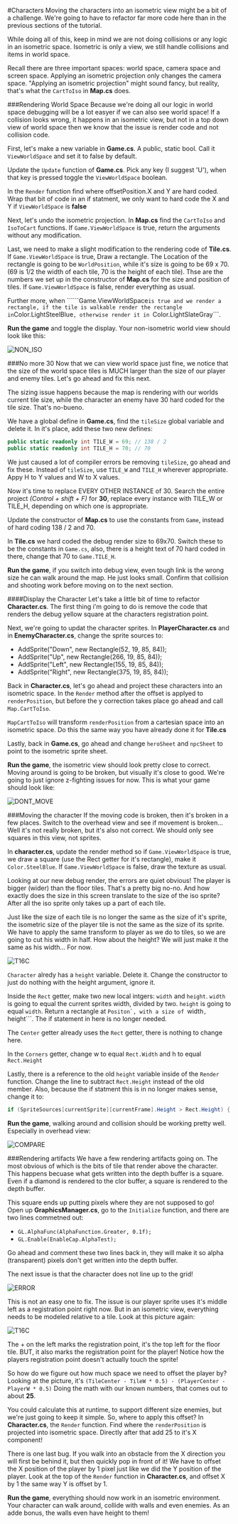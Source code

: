 #Characters
Moving the characters into an isometric view might be a bit of a challenge. We're going to have to refactor far more code here than in the previous sections of the tutorial.

While doing all of this, keep in mind we are not doing collisions or any logic in an isometric space. Isometric is only a view, we still handle collisions and items in world space. 

Recall there are three important spaces: world space, camera space and screen space. Applying an isometric projection only changes the camera space. "Applying an isometric projection" might sound fancy, but reality, that's what the ```CartToIso``` in **Map.cs** does.

###Rendering World Space
Because we're doing all our logic in world space debugging will be a lot easyer if we can also see world space! If a collision looks wrong, it happens in an isometric view, but not in a top down view of world space then we know that the issue is render code and not collision code.

First, let's make a new variable in **Game.cs**. A public, static bool. Call it ```ViewWorldSpace``` and set it to false by default.

Update the ```Update``` function of **Game.cs**. Pick any key (I suggest 'U'), when that key is pressed toggle the ```ViewWorldSpace``` boolean.

In the ```Render``` function find where offsetPosition.X and Y are hard coded. Wrap that bit of code in an if statment, we only want to hard code the X and Y if ```ViewWorldSpace``` is **false**

Next, let's undo the isometric projection. In **Map.cs** find the  ```CartToIso``` and ```IsoToCart``` functions. If ```Game.ViewWorldSpace``` is true, return the arguments without any modification.

Last, we need to make a slight modification to the rendering code of **Tile.cs**. If ```Game.ViewWorldSpace``` is true, Draw a rectangle. The Location of the rectangle is going to be ```WorldPosition```, while it's size is going to be 69 x 70. (69 is 1/2 the width of each tile, 70 is the height of each tile). Thse are the numbers we set up in the constructor of **Map.cs** for the size and position of tiles. If ```Game.ViewWorldSpace``` is false, render everything as usual.

Further more, when ``````Game.ViewWorldSpace``` is true and we render a rectangle, if the tile is walkable render the rectangle in ```Color.LightSteelBlue```, otherwise render it in ```Color.LightSlateGray```.

**Run the game** and toggle the display. Your non-isometric world view should look like this:

![NON_ISO](Images/non_iso.PNG)

###No more 30
Now that we can view world space just fine, we notice that the size of the world space tiles is MUCH larger than the size of our player and enemy tiles. Let's go ahead and fix this next.

The sizing issue happens because the map is rendering with our worlds current tile size, while the character an enemy have 30 hard coded for the tile size. That's no-bueno.

We have a global define in **Game.cs**, find the ```tileSize``` global variable and delete it. In it's place, add these two new defines:

```cs
public static readonly int TILE_W = 69; // 138 / 2
public static readonly int TILE_H = 70; // 70
```

We just caused a lot of compiler errors be removing ```tileSize```, go ahead and fix these. Instead of ```tileSize```, use ```TILE_W``` and ```TILE_H``` wherever appropriate. Appy H to Y values and W to X values.

Now it's time to replace EVERY OTHER INSTANCE of 30. Search the entire project _(Control + shift + F)_ for **30**, replace every instance with TILE_W or TILE_H, depending on which one is appropriate.

Update the constructor of **Map.cs** to use the constants from ```Game```, instead of hard coding 138 / 2 and 70.

In **Tile.cs** we hard coded the debug render size to 69x70. Switch these to be the constants in ```Game.cs```, also, there is a height text of 70 hard coded in there, change that 70 to ```Game.TILE_H```.

**Run the game**, if you switch into debug view, even tough link is the wrong size he can walk around the map. He just looks small. Confirm that collision and shooting work before moving on to the next section.

####Display the Character
Let's take a little bit of time to refactor **Character.cs**. The first thing i'm going to do is remove the code that renders the debug yellow square at the characters registration point.

Next, we're going to updat the character sprites. In **PlayerCharacter.cs** and in **EnemyCharacter.cs**, change the sprite sources to:

* AddSprite("Down", new Rectangle(52, 19, 85, 84)); 
* AddSprite("Up", new Rectangle(266, 19, 85, 84)); 
* AddSprite("Left", new Rectangle(155, 19, 85, 84)); 
* AddSprite("Right", new Rectangle(375, 19, 85, 84)); 

Back in **Character.cs**, let's go ahead and project these characters into an isometric space. In the ```Render``` method after the offset is applyed to ```renderPosition```, but before the y correction takes place go ahead and call ```Map.CartToIso```. 

```MapCartToIso``` will transform ```renderPosition``` from a cartesian space into an isometric space. Do this the same way you have already done it for **Tile.cs**

Lastly, back in **Game.cs**, go ahead and change ```heroSheet``` and ```npcSheet``` to point to the isometric sprite sheet. 

**Run the game**, the isometric view should look pretty close to correct. Moving around is going to be broken, but visually it's close to good. We're going to just ignore z-fighting issues for now. This is what your game should look like:

![DONT_MOVE](Images/dont_move.PNG)

###Moving the character
If the moving code is broken, then it's broken in a few places. Switch to the overhead view and see if movement is broken... Well it's not really broken, but it's also not correct. We should only see squares in this view, not sprites. 

In **character.cs**, update the render method so if ```Game.ViewWorldSpace``` is true, we draw a square (use the Rect getter for it's rectangle), make it ```Color.SteelBlue```. If ```Game.ViewWorldSpace``` is false, draw the texture as usual.

Looking at our new debug render, the errors are quiet obvious! The player is bigger (wider) than the floor tiles. That's a pretty big no-no. And how exactly does the size in this screen translate to the size of the iso sprite? After all the iso sprite only takes up a part of each tile.

Just like the size of each tile is no longer the same as the size of it's sprite, the isometric size of the player tile is not the same as the size of its sprite. We have to apply the same transform to player as we do to tiles, so we are going to cut his width in half. How about the height? We will just make it the same as his width... For now.

![T16C](Images/tut16c.gif)

```Character``` alredy has a ```height``` variable. Delete it. Change the constructor to just do nothing with the height argument, ignore it.

Inside the ```Rect``` getter, make two new local intgers: ```width``` and ```height```. ```width``` is going to equal the current sprites width, divided by two. ```height``` is going to equal ```width```. Return a rectangle at ```Positon`, with a size of ```width```, ```height```. The if statement in here is no longer needed.

The ```Center``` getter already uses the ```Rect``` getter, there is nothing to change here.

In the ```Corners``` getter, change w to equal ```Rect.Width``` and h to equal ```Rect.Height```

Lastly, there is a reference to the old ```height``` variable inside of the ```Render``` function. Change the line to subtract ```Rect.Height``` instead of the old member. Also, because the if statment this is in no longer makes sense, change it to:

```cs
if (SpriteSources[currentSprite][currentFrame].Height > Rect.Height) {
```

**Run the game**, walking around and collision should be working pretty well. Especially in overhead view:

![COMPARE](Images/side_by_side.png)

###Rendering artifacts
We have a few rendering artifacts going on. The most obvious of which is the bits of tile that render above the character. This happens becuase what gets written into the depth buffer is a square. Even if a diamond is rendered to the clor buffer, a square is rendered to the depth buffer.

This square ends up putting pixels where they are not supposed to go! Open up **GraphicsManager.cs**, go to the ```Initialize``` function, and there are two lines commetned out:

* ```GL.AlphaFunc(AlphaFunction.Greater, 0.1f);```
* ```GL.Enable(EnableCap.AlphaTest);```

Go ahead and comment these two lines back in, they will make it so alpha (transparent) pixels don't get written into the depth buffer.

The next issue is that the character does not line up to the grid!

![ERROR](Images/collision_error.png)

This is not an easy one to fix. The issue is our player sprite uses it's middle left as a registration point right now. But in an isometric view, everything needs to be modeled relative to a tile. Look at this picture again:

![T16C](Images/tut16c.gif)

The + on the left marks the registration point, it's the top left for the floor tile. BUT, it also marks the registration point for the player! Notice how the players registration point doesn't actually touch the sprite! 

So how do we figure out how much space we need to offset the player by? Looking at the picture, it's ```(TileCenter - TileW * 0.5) - (PlayerCenter - PlayerW * 0.5)``` Doing the math with our known numbers, that comes out to about **25**.

You could calculate this at runtime, to support different size enemies, but we're just going to keep it simple. So, where to apply this offset? In **Character.cs**, the ```Render``` function. Find where the ```renderPosition``` is projected into isometric space. Directly after that add 25 to it's X component!

There is one last bug. If you walk into an obstacle from the X direction you will first be behind it, but then quickly pop in front of it! We have to offset the X position of the player by 1 pixel just like we did the Y position of the player. Look at the top of the ```Render``` function in **Character.cs**, and offset X by 1 the same way Y is offset by 1.

**Run the game**, everything should now work in an isometric environment. Your character can walk around, collide with walls and even enemies. As an adde bonus, the walls even have height to them!